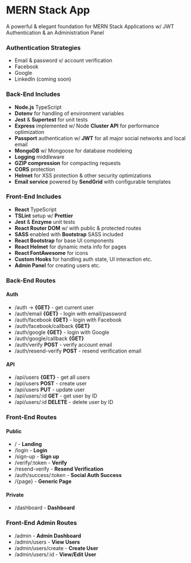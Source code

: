 # MERN Stack App

A powerful & elegant foundation for MERN Stack Applications w/ JWT Authentication & an Administration Panel

### Authentication Strategies

- Email & password v/ account verification
- Facebook
- Google
- LinkedIn (coming soon)

### Back-End Includes

- **Node.js** TypeScript
- **Dotenv** for handling of environment variables
- **Jest** & **Supertest** for unit tests
- **Express** implemented w/ Node **Cluster API** for performance optimization
- **Passport** authentication w/ **JWT** for all major social networks and local email
- **MongoDB** w/ Mongoose for database modeleing
- **Logging** middleware
- **GZIP compression** for compacting requests
- **CORS** protection
- **Helmet** for XSS protection & other security optimizations
- **Email service** powered by **SendGrid** with configurable templates

### Front-End Includes

- **React** TypeScript
- **TSLint** setup w/ **Prettier**
- **Jest** & **Enzyme** unit tests
- **React Router DOM** w/ with public & protected routes
- **SASS** enabled with **Bootstrap** SASS included
- **React Bootstrap** for base UI components
- **React Helmet** for dynamic meta info for pages
- **React FontAwesome** for icons
- **Custom Hooks** for handling auth state, UI interaction etc.
- **Admin Panel** for creating users etc.

### Back-End Routes

#### Auth

- /auth -> **{GET}** - get current user
- /auth/email **{GET}** - login with email/password
- /auth/facebook **{GET}** - login with Facebook
- /auth/facebook/callback **{GET}**
- /auth/google **{GET}** - login with Google
- /auth/google/callback **{GET}**
- /auth/verify **POST** - verify account email
- /auth/resend-verify **POST** - resend verification email

#### API

- /api/users **{GET}** - get all users
- /api/users **POST** - create user
- /api/users **PUT** - update user
- /api/users/:id **GET** - get user by ID
- /api/users/:id **DELETE** - delete user by ID

### Front-End Routes

#### Public

- / - **Landing**
- /login - **Login**
- /sign-up - **Sign up**
- /verify/:token - **Verify**
- /resend-verify - **Resend Verification**
- /auth/success/:token - **Social Auth Success**
- /{page} - **Generic Page**

#### Private

- /dashboard - **Dashboard**

### Front-End Admin Routes

- /admin - **Admin Dashboard**
- /admin/users - **View Users**
- /admin/users/create - **Create User**
- /admin/users/:id - **View/Edit User**
